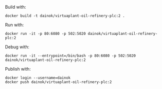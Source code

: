 Build with:

```
docker build -t dainok/virtuaplant-oil-refinery-plc:2 .
```

Run with:

```
docker run -it -p 80:6080 -p 502:5020 dainok/virtuaplant-oil-refinery-plc:2
```

Debug with:

```
docker run -it --entrypoint=/bin/bash -p 80:6080 -p 502:5020 dainok/virtuaplant-oil-refinery-plc:2
```

Publish with:

```
docker login --username=dainok
docker push dainok/virtuaplant-oil-refinery-plc:2
```
